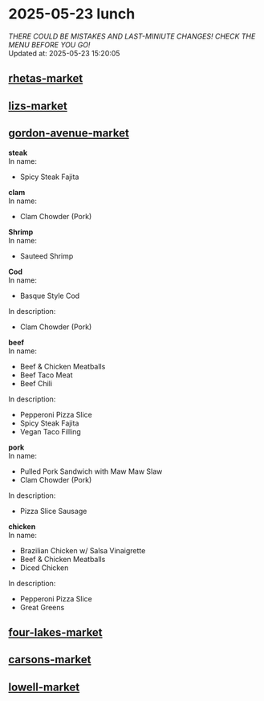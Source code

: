 # 2025-05-23 lunch  
*THERE COULD BE MISTAKES AND LAST-MINIUTE CHANGES! CHECK THE MENU BEFORE YOU GO!*  
Updated at: 2025-05-23 15:20:05  
## [rhetas-market](https://wisc-housingdining.nutrislice.com/menu/rhetas-market/lunch/2025-05-23)  
## [lizs-market](https://wisc-housingdining.nutrislice.com/menu/lizs-market/lunch/2025-05-23)  
## [gordon-avenue-market](https://wisc-housingdining.nutrislice.com/menu/gordon-avenue-market/lunch/2025-05-23)  
**steak**  
In name:   
 - Spicy Steak Fajita  
  
**clam**  
In name:   
 - Clam Chowder (Pork)  
  
**Shrimp**  
In name:   
 - Sauteed Shrimp  
  
**Cod**  
In name:   
 - Basque Style Cod  
  
In description:   
 - Clam Chowder (Pork)  
  
**beef**  
In name:   
 - Beef & Chicken Meatballs  
 - Beef Taco Meat  
 - Beef Chili  
  
In description:   
 - Pepperoni Pizza Slice  
 - Spicy Steak Fajita  
 - Vegan Taco Filling  
  
**pork**  
In name:   
 - Pulled Pork Sandwich with Maw Maw Slaw  
 - Clam Chowder (Pork)  
  
In description:   
 - Pizza Slice Sausage  
  
**chicken**  
In name:   
 - Brazilian Chicken w/ Salsa Vinaigrette  
 - Beef & Chicken Meatballs  
 - Diced Chicken  
  
In description:   
 - Pepperoni Pizza Slice  
 - Great Greens  
  
## [four-lakes-market](https://wisc-housingdining.nutrislice.com/menu/four-lakes-market/lunch/2025-05-23)  
## [carsons-market](https://wisc-housingdining.nutrislice.com/menu/carsons-market/lunch/2025-05-23)  
## [lowell-market](https://wisc-housingdining.nutrislice.com/menu/lowell-market/lunch/2025-05-23)  
  
